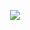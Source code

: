 <p align="center">
  <img src="https://cdn.dribbble.com/users/408720/screenshots/15422812/media/dd0b38b7fd1c4b241525817766d3b5a6.jpg">
</p>
